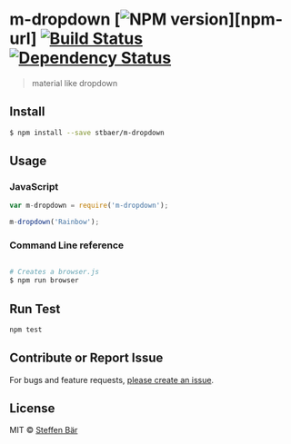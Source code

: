 # m-dropdown [![NPM version][npm-image]][npm-url] [![Build Status][travis-image]][travis-url] [![Dependency Status][daviddm-url]][daviddm-image]

> material like dropdown


## Install

```sh
$ npm install --save stbaer/m-dropdown
```


## Usage

### JavaScript

```js
var m-dropdown = require('m-dropdown');

m-dropdown('Rainbow');
```

### Command Line reference

```sh

# Creates a browser.js
$ npm run browser
```

## Run Test
```sh
npm test
```

## Contribute or Report Issue
For bugs and feature requests, [please create an issue][issue-url].


## License

MIT © [Steffen Bär](https://github.com/stbaer)

[issue-url]: https://github.com/stbaer/m-dropdown/issues
[npm-image]: https://badge.fury.io/js/m-dropdown.svg
[travis-url]: https://travis-ci.org/stbaer/m-dropdown
[travis-image]: https://travis-ci.org/stbaer/m-dropdown.svg?branch=master
[daviddm-url]: https://david-dm.org/stbaer/m-dropdown.svg?theme=shields.io
[daviddm-image]: https://david-dm.org/stbaer/m-dropdown
